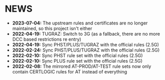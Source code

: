 # NEWS

* **2023-07-04:** The upstream rules and certificates are no longer maintained, so this project isn't either
* **2022-04-19:** TUGRAZ: Switch to 3G (as a fallback, there are no more DCC based restrictions re entry)
* **2022-04-19:** Sync PHST/PLUS/TUGRAZ with the official rules (2.5G)
* **2022-02-24:** Sync PHST/PLUS/TUGRAZ with the official rules (2.5G)
* **2022-02-10:** Sync PHST rule set with the official rules (2.5G)
* **2022-02-10:** Sync PLUS rule set with the official rules (2.5G)
* **2022-02-08:** The mirrored AT-PROD/AT-TEST rule sets now only contain CERTLOGIC rules for AT instead of everything
